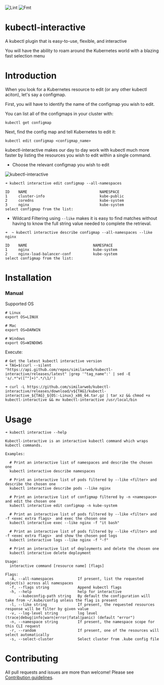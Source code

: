 ![Lint](https://github.com/similarweb/kubectl-interactive/workflows/Lint/badge.svg)
![Fmt](https://github.com/similarweb/kubectl-interactive/workflows/Fmt/badge.svg)

# kubectl-interactive
A kubectl plugin that is easy-to-use, flexible, and interactive 

You will have the ability to roam around the Kubernetes world with a blazing fast selection menu

# Introduction
When you look for a Kubernetes resource to edit (or any other kubectl aciton), let's say a configmap.

First, you will have to identify the name of the configmap you wish to edit.

You can list all of the configmaps in your cluster with:

```kubectl get configmap```

Next, find the config map and tell Kubernetes to edit it:

```kubectl edit configmap <configmap_name>```

kubectl-interactive makes our day to day work with kubectl much more faster by listing the resources you wish to edit within a single command.


* Choose the relevant configmap you wish to edit 
        

![kubectl-interactive](/docs/images/demo.gif)

```
➜ kubectl interactive edit configmap --all-namespaces   

ID    NAME                                 NAMESPACE
1     cluster-info                         kube-public
2     coredns                              kube-system
3     nginx                                kube-system
select configmap from the list:
```

* Wildcard Filtering using `--like` makes it is easy to find matches without having to know the full string value needed to complete the retrieval.

```
➜  ~ kubectl interactive describe configmap --all-namespaces --like nginx 

ID    NAME                              NAMESPACE
1     nginx                             kube-system
2     nginx-load-balancer-conf          kube-system
select configmap from the list:
```

# Installation


### Manual

Supported OS

```
# Linux
export OS=LINUX

# Mac
export OS=DARWIN

# Windows
export OS=WINDOWS
```

Execute:
```
# Get the latest kubectl interactive version
➜ TAG=$(curl --silent "https://api.github.com/repos/similarweb/kubectl-interactive/releases/latest" |grep '"tag_name":' | sed -E 's/.*"v([^"]+)".*/\1/')

```

```
➜ curl -L https://github.com/similarweb/kubectl-interactive/releases/download/v${TAG}/kubectl-interactive_${TAG}_${OS:-Linux}_x86_64.tar.gz | tar xz && chmod +x kubectl-interactive && mv kubectl-interactive /usr/local/bin
```


# Usage
```
➜ kubectl interactive --help 

Kubectl-interactive is an interactive kubectl command which wraps kubectl commands.

Examples:

  # Print an interactive list of namespaces and describe the chosen one
  kubectl interactive describe namespaces

  # Print an interactive list of pods filtered by --like <filter> and describe the chosen one
  kubectl interactive describe pods --like nginx

  # Print an interactive list of configmap filtered by -n <namespace> and edit the chosen one
  kubectl interactive edit configmap -n kube-system

  # Print an interactive list of pods filtered by --like <filter> and -f <exec extra flags>  and exec the chosen one
  kubectl interactive exec --like nginx -f "it bash"

  # Print an interactive list of pods filtered by --like <filter> and -f <exec extra flags>  and show the chosen pod logs
  kubectl interactive logs --like nginx -f "-f"

  # Print an interactive list of deployments and delete the chosen one
  kubectl interactive delete deployment

Usage:
  interactive command [resource name] [flags]

Flags:
  -A, --all-namespaces           If present, list the requested object(s) across all namespaces
  -f, --flags string             Append kubectl flags
  -h, --help                     help for interactive
      --kubeconfig-path string   By default the configuration will take from ~/.kube/config unless the flag is present
  -l, --like string              If present, the requested resources response will be filter by given value
  -v, --log-level string         log level (trace|debug|info|warn|error|fatal|panic) (default "error")
  -n, --namespace string         If present, the namespace scope for this CLI request
  -r, --random                   If present, one of the resources will select automatically
  -s, --select-cluster           Select cluster from .kube config file
  ```

# Contributing

All pull requests and issues are more than welcome! 
Please see [Contribution guidelines](./CONTRIBUTING.md).